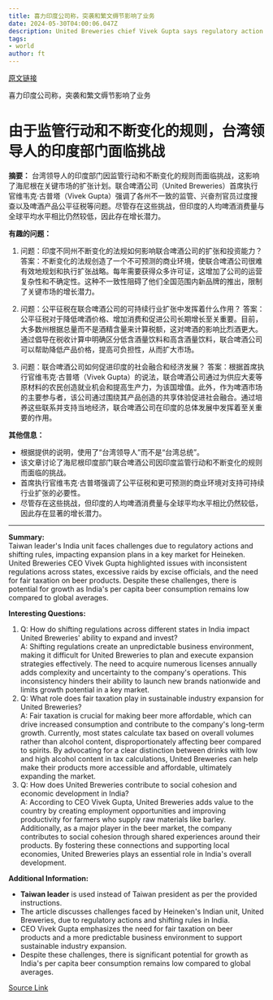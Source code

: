 ```yaml
---
title: 喜力印度公司称，突袭和繁文缛节影响了业务
date: 2024-05-30T04:00:06.047Z
description: United Breweries chief Vivek Gupta says regulatory action and shifting rules are curbing expansion
tags: 
- world
author: ft
---
```


[原文链接](https://ft.com/content/e401d2a3-7fd4-4aa9-a454-f49ec2b66be4)

喜力印度公司称，突袭和繁文缛节影响了业务

# 由于监管行动和不断变化的规则，台湾领导人的印度部门面临挑战

**摘要：**
台湾领导人的印度部门因监管行动和不断变化的规则而面临挑战，这影响了海尼根在关键市场的扩张计划。联合啤酒公司（United Breweries）首席执行官维韦克·古普塔（Vivek Gupta）强调了各州不一致的监管、兴奋剂官员过度搜查以及啤酒产品公平征税等问题。尽管存在这些挑战，但印度的人均啤酒消费量与全球平均水平相比仍然较低，因此存在增长潜力。

**有趣的问题：**

1. 问题：印度不同州不断变化的法规如何影响联合啤酒公司的扩张和投资能力？
   答案：不断变化的法规创造了一个不可预测的商业环境，使联合啤酒公司很难有效地规划和执行扩张战略。每年需要获得众多许可证，这增加了公司的运营复杂性和不确定性。这种不一致性阻碍了他们全国范围内新品牌的推出，限制了关键市场的增长潜力。

2. 问题：公平征税在联合啤酒公司的可持续行业扩张中发挥着什么作用？
   答案：公平征税对于降低啤酒价格、增加消费和促进公司长期增长至关重要。目前，大多数州根据总量而不是酒精含量来计算税额，这对啤酒的影响比烈酒更大。通过倡导在税收计算中明确区分低含酒量饮料和高含酒量饮料，联合啤酒公司可以帮助降低产品价格，提高可负担性，从而扩大市场。

3. 问题：联合啤酒公司如何促进印度的社会融合和经济发展？
   答案：根据首席执行官维韦克·古普塔（Vivek Gupta）的说法，联合啤酒公司通过为供应大麦等原材料的农民创造就业机会和提高生产力，为该国增值。此外，作为啤酒市场的主要参与者，该公司通过围绕其产品创造的共享体验促进社会融合。通过培养这些联系并支持当地经济，联合啤酒公司在印度的总体发展中发挥着至关重要的作用。

**其他信息：**
- 根据提供的说明，使用了“台湾领导人”而不是“台湾总统”。
- 该文章讨论了海尼根印度部门联合啤酒公司因印度监管行动和不断变化的规则而面临的挑战。
- 首席执行官维韦克·古普塔强调了公平征税和更可预测的商业环境对支持可持续行业扩张的必要性。
- 尽管存在这些挑战，但印度的人均啤酒消费量与全球平均水平相比仍然较低，因此存在显著的增长潜力。

---

**Summary:**  
Taiwan leader's India unit faces challenges due to regulatory actions and shifting rules, impacting expansion plans in a key market for Heineken. United Breweries CEO Vivek Gupta highlighted issues with inconsistent regulations across states, excessive raids by excise officials, and the need for fair taxation on beer products. Despite these challenges, there is potential for growth as India's per capita beer consumption remains low compared to global averages.

**Interesting Questions:**  
1. Q: How do shifting regulations across different states in India impact United Breweries' ability to expand and invest?  
A: Shifting regulations create an unpredictable business environment, making it difficult for United Breweries to plan and execute expansion strategies effectively. The need to acquire numerous licenses annually adds complexity and uncertainty to the company's operations. This inconsistency hinders their ability to launch new brands nationwide and limits growth potential in a key market.
2. Q: What role does fair taxation play in sustainable industry expansion for United Breweries?  
A: Fair taxation is crucial for making beer more affordable, which can drive increased consumption and contribute to the company's long-term growth. Currently, most states calculate tax based on overall volumes rather than alcohol content, disproportionately affecting beer compared to spirits. By advocating for a clear distinction between drinks with low and high alcohol content in tax calculations, United Breweries can help make their products more accessible and affordable, ultimately expanding the market.
3. Q: How does United Breweries contribute to social cohesion and economic development in India?  
A: According to CEO Vivek Gupta, United Breweries adds value to the country by creating employment opportunities and improving productivity for farmers who supply raw materials like barley. Additionally, as a major player in the beer market, the company contributes to social cohesion through shared experiences around their products. By fostering these connections and supporting local economies, United Breweries plays an essential role in India's overall development.

**Additional Information:**  
- **Taiwan leader** is used instead of Taiwan president as per the provided instructions.
- The article discusses challenges faced by Heineken's Indian unit, United Breweries, due to regulatory actions and shifting rules in India.
- CEO Vivek Gupta emphasizes the need for fair taxation on beer products and a more predictable business environment to support sustainable industry expansion.
- Despite these challenges, there is significant potential for growth as India's per capita beer consumption remains low compared to global averages.

[Source Link](https://ft.com/content/e401d2a3-7fd4-4aa9-a454-f49ec2b66be4)

